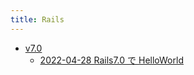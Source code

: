 ```yaml
---
title: Rails
---
```



- [v7.0](./v7.0/index.md)
    - [2022-04-28 Rails7.0 で HelloWorld](./../../../../d/2022/04/28/Rails7.0_で_HelloWorld.md)




